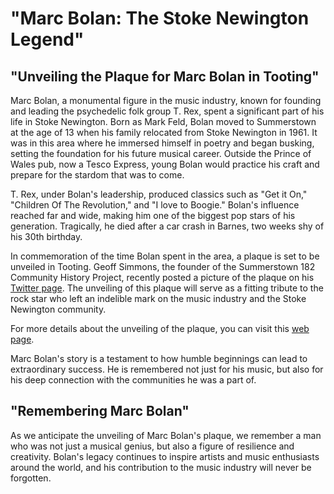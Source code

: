# "Marc Bolan: The Stoke Newington Legend"

## "Unveiling the Plaque for Marc Bolan in Tooting"

Marc Bolan, a monumental figure in the music industry, known for founding and leading the psychedelic folk group T. Rex, spent a significant part of his life in Stoke Newington. Born as Mark Feld, Bolan moved to Summerstown at the age of 13 when his family relocated from Stoke Newington in 1961. It was in this area where he immersed himself in poetry and began busking, setting the foundation for his future musical career. Outside the Prince of Wales pub, now a Tesco Express, young Bolan would practice his craft and prepare for the stardom that was to come.


T. Rex, under Bolan's leadership, produced classics such as "Get it On," "Children Of The Revolution," and "I love to Boogie." Bolan's influence reached far and wide, making him one of the biggest pop stars of his generation. Tragically, he died after a car crash in Barnes, two weeks shy of his 30th birthday.


In commemoration of the time Bolan spent in the area, a plaque is set to be unveiled in Tooting. Geoff Simmons, the founder of the Summerstown 182 Community History Project, recently posted a picture of the plaque on his [Twitter page](https://twitter.com). The unveiling of this plaque will serve as a fitting tribute to the rock star who left an indelible mark on the music industry and the Stoke Newington community.


For more details about the unveiling of the plaque, you can visit this [web page](https://tooting.nub.news/news/local-news/tooting-the-plaque-set-to-be-unveiled-for-marc-bolan).

Marc Bolan's story is a testament to how humble beginnings can lead to extraordinary success. He is remembered not just for his music, but also for his deep connection with the communities he was a part of.


## "Remembering Marc Bolan"

As we anticipate the unveiling of Marc Bolan's plaque, we remember a man who was not just a musical genius, but also a figure of resilience and creativity. Bolan's legacy continues to inspire artists and music enthusiasts around the world, and his contribution to the music industry will never be forgotten.

